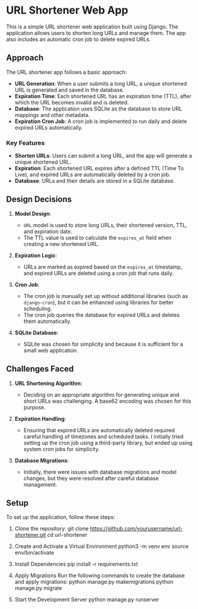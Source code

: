# URL Shortener Web App

This is a simple URL shortener web application built using Django. The application allows users to shorten long URLs and manage them. The app also includes an automatic cron job to delete expired URLs.

## Approach

The URL shortener app follows a basic approach:

- **URL Generation**: When a user submits a long URL, a unique shortened URL is generated and saved in the database.
- **Expiration Time**: Each shortened URL has an expiration time (TTL), after which the URL becomes invalid and is deleted.
- **Database**: The application uses SQLite as the database to store URL mappings and other metadata.
- **Expiration Cron Job**: A cron job is implemented to run daily and delete expired URLs automatically.

### Key Features
- **Shorten URLs**: Users can submit a long URL, and the app will generate a unique shortened URL.
- **Expiration**: Each shortened URL expires after a defined TTL (Time To Live), and expired URLs are automatically deleted by a cron job.
- **Database**: URLs and their details are stored in a SQLite database.

## Design Decisions

1. **Model Design**: 
   - `URL` model is used to store long URLs, their shortened version, TTL, and expiration date.
   - The TTL value is used to calculate the `expires_at` field when creating a new shortened URL.

2. **Expiration Logic**: 
   - URLs are marked as expired based on the `expires_at` timestamp, and expired URLs are deleted using a cron job that runs daily.

3. **Cron Job**:
   - The cron job is manually set up without additional libraries (such as `django-cron`), but it can be enhanced using libraries for better scheduling.
   - The cron job queries the database for expired URLs and deletes them automatically.

4. **SQLite Database**: 
   - SQLite was chosen for simplicity and because it is sufficient for a small web application.
   
## Challenges Faced

1. **URL Shortening Algorithm**: 
   - Deciding on an appropriate algorithm for generating unique and short URLs was challenging. A base62 encoding was chosen for this purpose.
   
2. **Expiration Handling**:
   - Ensuring that expired URLs are automatically deleted required careful handling of timezones and scheduled tasks. I initially tried setting up the cron job using a third-party library, but ended up using system cron jobs for simplicity.

3. **Database Migrations**: 
   - Initially, there were issues with database migrations and model changes, but they were resolved after careful database management.

## Setup

To set up the application, follow these steps:

1. Clone the repository:
   git clone https://github.com/yourusername/url-shortener.git
   cd url-shortener

2. Create and Activate a Virtual Environment
python3 -m venv env
source env/bin/activate  


3. Install Dependencies
pip install -r requirements.txt

4. Apply Migrations
Run the following commands to create the database and apply migrations:
python manage.py makemigrations
python manage.py migrate

5. Start the Development Server
python manage.py runserver


